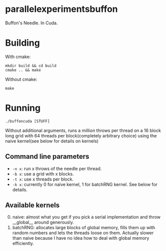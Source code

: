 # parallelexperimentsbuffon

Buffon's Needle. In Cuda.

# Building
With cmake:

    mkdir build && cd build
    cmake .. && make

Without cmake:

    make

# Running

    ./buffoncuda [STUFF]

Without additional arguments, runs a million throws per thread on a 16 block long grid with 64 threads per block(completely arbitrary choice) 
using the naive kernel(see below for details on kernels)
   
## Command line parameters

* `-n x`: run x throws of the needle per thread.
* `-b x`: use a grid with x blocks.
* `-t x`: use x threads per block.
* `-k x`: currently 0 for naive kernel, 1 for batchRNG kernel. See below for details.

## Available kernels
0. naive: almost what you get if you pick a serial implementation and throw \_\_global\_\_ around generously.
1. batchRNG: allocates large blocks of global memory, fills them up with random numbers and lets the threads loose on them. Actually slower than naive because I have no idea how to deal with global memory efficiently.
